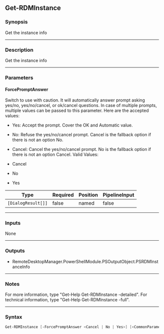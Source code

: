 Get-RDMInstance
---------------

### Synopsis
Get the instance info

---

### Description

Get the instance info

---

### Parameters
#### **ForcePromptAnswer**
Switch to use with caution. It will automatically answer prompt asking yes/no, yes/no/cancel, or ok/cancel questions. In case of multiple prompts, multiple values can be passed to this parameter. Here are the accepted values:
* Yes: Accept the prompt. Cover the OK and Automatic value.
* No: Refuse the yes/no/cancel prompt. Cancel is the fallback option if there is not an option No.
* Cancel: Cancel the yes/no/cancel prompt. No is the fallback option if there is not an option Cancel.
Valid Values:

* Cancel
* No
* Yes

|Type              |Required|Position|PipelineInput|
|------------------|--------|--------|-------------|
|`[DialogResult[]]`|false   |named   |false        |

---

### Inputs
None

---

### Outputs
* RemoteDesktopManager.PowerShellModule.PSOutputObject.PSRDMInstanceInfo

---

### Notes
For more information, type "Get-Help Get-RDMInstance -detailed". For technical information, type "Get-Help Get-RDMInstance -full".

---

### Syntax
```PowerShell
Get-RDMInstance [-ForcePromptAnswer <Cancel | No | Yes>] [<CommonParameters>]
```
